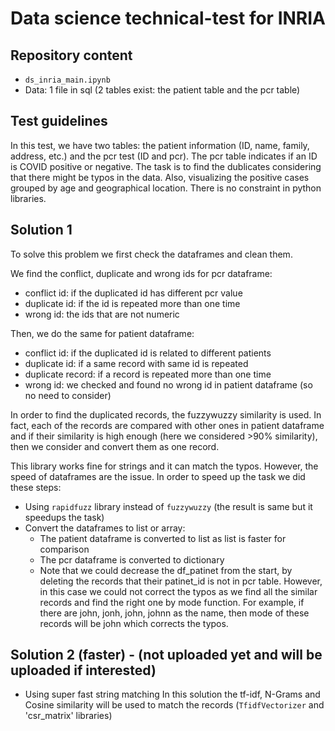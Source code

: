 # Data science technical-test for INRIA

## Repository content

* `ds_inria_main.ipynb`
* Data: 1 file in sql (2 tables exist: the patient table and the pcr table)


## Test guidelines

In this test, we have two tables: the patient information (ID, name, family, address, etc.) and the pcr test (ID and pcr). The pcr table indicates if an ID is COVID positive or negative.
The task is to find the dublicates considering that there might be typos in the data. Also, visualizing the positive cases grouped by age and geographical location.
There is no constraint in python libraries.

## Solution 1
To solve this problem we first check the dataframes and clean them.

We find the conflict, duplicate and wrong ids for pcr dataframe:
* conflict id: if the duplicated id has different pcr value 
* duplicate id: if the id is repeated more than one time
* wrong id: the ids that are not numeric

Then, we do the same for patient dataframe:
* conflict id: if the duplicated id is related to different patients
* duplicate id: if a same record with same id is repeated
* duplicate record: if a record is repeated more than one time
* wrong id: we checked and found no wrong id in patient dataframe (so no need to consider)

In order to find the duplicated records, the fuzzywuzzy similarity is used. In fact, each of the records are compared with other ones in patient dataframe and if their similarity is high enough (here we considered >90% similarity), then we consider and convert them as one record.

This library works fine for strings and it can match the typos. However, the speed of dataframes are the issue. In order to speed up the task we did these steps:
* Using `rapidfuzz` library instead of `fuzzywuzzy` (the result is same but it speedups the task)
* Convert the dataframes to list or array:
  * The patient dataframe is converted to list as list is faster for comparison
  * The pcr dataframe is converted to dictionary
  * Note that we could decrease the df_patinet from the start, by deleting the records that their patinet_id is not in pcr table. However, in this case we could not correct the typos as we find all the similar records and find the right one by mode function. For example, if there are john, jonh, john, johnn as the name, then mode of these records will be john which corrects the typos.


## Solution 2 (faster) - (not uploaded yet and will be uploaded if interested)
* Using super fast string matching
In this solution the tf-idf, N-Grams and Cosine similarity will be used to match the records (`TfidfVectorizer` and 'csr_matrix' libraries)
